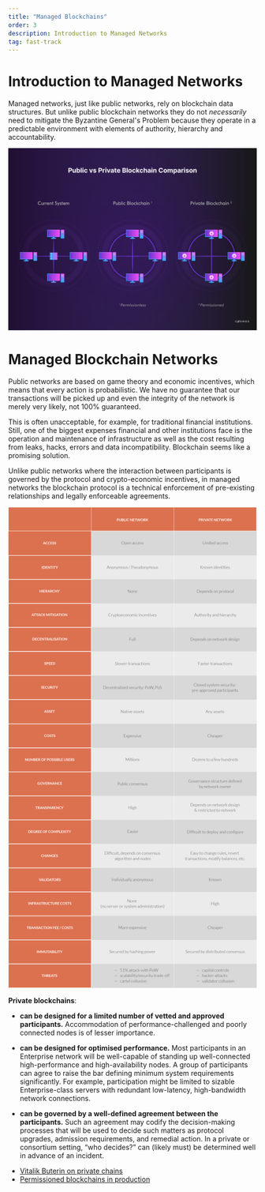 ```yaml
---
title: "Managed Blockchains"
order: 3
description: Introduction to Managed Networks
tag: fast-track
---
```


# Introduction to Managed Networks

Managed networks, just like public networks, rely on blockchain data structures. But unlike public blockchain networks they do not *necessarily* need to mitigate the Byzantine General's Problem because they operate in a predictable environment with elements of authority, hierarchy and accountability.

![Public and Managed Network Comparison](images/00_08_public_vs_private_comparison_dark.png)

# Managed Blockchain Networks

Public networks are based on game theory and economic incentives, which means that every action is probabilistic. We have no guarantee that our transactions will be picked up and even the integrity of the network is merely very likely, not 100% guaranteed.

This is often unacceptable, for example, for traditional financial institutions. Still, one of the biggest expenses financial and other institutions face is the operation and maintenance of infrastructure as well as the cost resulting from leaks, hacks, errors and data incompatibility. Blockchain seems like a promising solution. 

Unlike public networks where the interaction between participants is governed by the protocol and crypto-economic incentives, in managed networks the blockchain protocol is a technical enforcement of pre-existing relationships and legally enforceable agreements.

![Public vs Private](images/Publicvsprivate.png)

**Private blockchains**:

- **can be designed for a limited number of vetted and approved participants.** Accommodation of performance-challenged and poorly connected nodes is of lesser importance.

- **can be designed for optimised performance.** Most participants in an Enterprise network will be well-capable of standing up well-connected high-performance and high-availability nodes. A group of participants can agree to raise the bar defining minimum system requirements significantly. For example, participation might be limited to sizable Enterprise-class servers with redundant low-latency, high-bandwidth network connections.

- **can be governed by a well-defined agreement between the participants.** Such an agreement may codify the decision-making processes that will be used to decide such matters as protocol upgrades, admission requirements, and remedial action. In a private or consortium setting, “who decides?” can (likely must) be determined well in advance of an incident.

<div class="b9-reading">
    <ul>
    <li><a href="https://blog.ethereum.org/2016/05/09/on-settlement-finality/">Vitalik Buterin on private chains</a></li>
    <li><a href="https://www.multichain.com/blog/2017/11/three-non-pointless-blockchains-production/">Permissioned blockchains in production</a></li>
    </ul>
</div>
